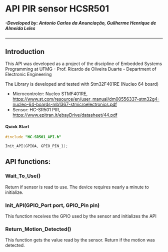 # API PIR sensor HCSR501
##### -Developed by: Antonio Carlos da Anunciação, Guilherme Henrique de Almeida Leles
---
## Introduction

  This API was developed as a project of the discipline of Embedded Systems Programming at UFMG - Prof. Ricardo de Oliveira Duarte - Department of Electronic Engineering

  The Library is developed and tested with Stm32F401RE (Nucleo 64 board)
  
  - Microcontroler: Nucleo STMF401RE, https://www.st.com/resource/en/user_manual/dm00556337-stm32g4-nucleo-64-boards-mb1367-stmicroelectronics.pdf
  - Sensor: HC-SR501 PIR, https://www.epitran.it/ebayDrive/datasheet/44.pdf


#### Quick Start

```c
#include "HC-SR501_API.h"
```
```c
Init_API(GPIOA, GPIO_PIN_1);
```


## API functions:

### Wait_To_Use()
 Return if sensor is read to use.
 The device requires nearly a minute to initialize.
 ### Init_API(GPIO_Port port, GPIO_Pin pin)
  This function receives the GPIO used by the sensor and initializes the API

### Return_Motion_Detected()
 This function gets the value read by the sensor.
 Return if the motion was detected.

